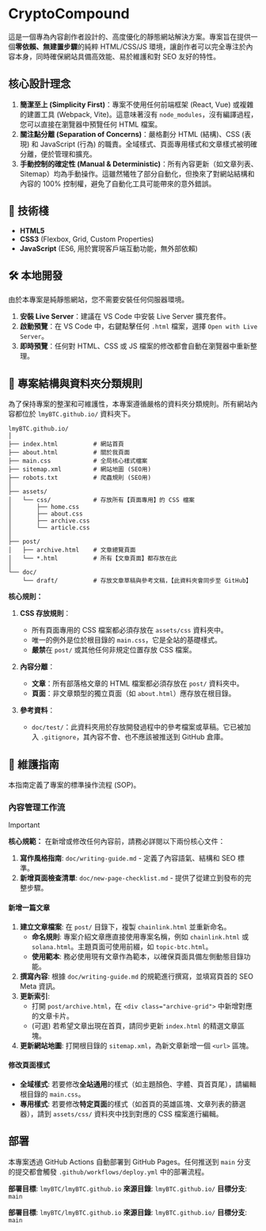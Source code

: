 # CryptoCompound

這是一個專為內容創作者設計的、高度優化的靜態網站解決方案。專案旨在提供一個**零依賴、無建置步驟**的純粹 HTML/CSS/JS 環境，讓創作者可以完全專注於內容本身，同時確保網站具備高效能、易於維護和對 SEO 友好的特性。

## 核心設計理念

1.  **簡潔至上 (Simplicity First)**：專案不使用任何前端框架 (React, Vue) 或複雜的建置工具 (Webpack, Vite)。這意味著沒有 `node_modules`，沒有編譯過程，您可以直接在瀏覽器中預覽任何 HTML 檔案。
2.  **關注點分離 (Separation of Concerns)**：嚴格劃分 HTML (結構)、CSS (表現) 和 JavaScript (行為) 的職責。全域樣式、頁面專用樣式和文章樣式被明確分離，便於管理和擴充。
3.  **手動控制的確定性 (Manual & Deterministic)**：所有內容更新（如文章列表、Sitemap）均為手動操作。這雖然犧牲了部分自動化，但換來了對網站結構和內容的 100% 控制權，避免了自動化工具可能帶來的意外錯誤。

## 🚀 技術棧

- **HTML5**
- **CSS3** (Flexbox, Grid, Custom Properties)
- **JavaScript** (ES6, 用於實現客戶端互動功能，無外部依賴)

## 🛠️ 本地開發

由於本專案是純靜態網站，您不需要安裝任何伺服器環境。

1.  **安裝 Live Server**：建議在 VS Code 中安裝 Live Server 擴充套件。
2.  **啟動預覽**：在 VS Code 中，右鍵點擊任何 `.html` 檔案，選擇 `Open with Live Server`。
3.  **即時預覽**：任何對 HTML、CSS 或 JS 檔案的修改都會自動在瀏覽器中重新整理。

## 📂 專案結構與資料夾分類規則

為了保持專案的整潔和可維護性，本專案遵循嚴格的資料夾分類規則。所有網站內容都位於 `lmyBTC.github.io/` 資料夾下。

```
lmyBTC.github.io/
│
├── index.html          # 網站首頁
├── about.html          # 關於我頁面
├── main.css            # 全局核心樣式檔案
├── sitemap.xml         # 網站地圖 (SEO用)
├── robots.txt          # 爬蟲規則 (SEO用)
│
├── assets/
│   └── css/            # 存放所有【頁面專用】的 CSS 檔案
│       ├── home.css
│       ├── about.css
│       ├── archive.css
│       └── article.css
│
├── post/
│   ├── archive.html    # 文章總覽頁面
│   └── *.html          # 所有【文章頁面】都存放在此
│
└── doc/
    └── draft/          # 存放文章草稿與參考文稿，【此資料夾會同步至 GitHub】

```

**核心規則：**

1.  **CSS 存放規則**：
    - 所有頁面專用的 CSS 檔案都必須存放在 `assets/css` 資料夾中。
    - 唯一的例外是位於根目錄的 `main.css`，它是全站的基礎樣式。
    - **嚴禁**在 `post/` 或其他任何非規定位置存放 CSS 檔案。

2.  **內容分離**：
    - **文章**：所有部落格文章的 HTML 檔案都必須存放在 `post/` 資料夾中。
    - **頁面**：非文章類型的獨立頁面（如 `about.html`）應存放在根目錄。

3.  **參考資料**：
    - `doc/test/`：此資料夾用於存放開發過程中的參考檔案或草稿。它已被加入 `.gitignore`，其內容不會、也不應該被推送到 GitHub 倉庫。

## 🔧 維護指南

本指南定義了專案的標準操作流程 (SOP)。

### 內容管理工作流

> [!IMPORTANT]
> **核心規範：** 在新增或修改任何內容前，請務必詳閱以下兩份核心文件：
> 1.  **寫作風格指南**: `doc/writing-guide.md` - 定義了內容語氣、結構和 SEO 標準。
> 2.  **新增頁面檢查清單**: `doc/new-page-checklist.md` - 提供了從建立到發布的完整步驟。

#### 新增一篇文章

1.  **建立文章檔案**: 在 `post/` 目錄下，複製 `chainlink.html` 並重新命名。
    -   **命名規則**: 專案介紹文章應直接使用專案名稱，例如 `chainlink.html` 或 `solana.html`。主題頁面可使用前綴，如 `topic-btc.html`。
    -   **使用範本**: 務必使用現有文章作為範本，以確保頁面具備左側動態目錄功能。
2.  **撰寫內容**: 根據 `doc/writing-guide.md` 的規範進行撰寫，並填寫頁首的 SEO Meta 資訊。
3.  **更新索引**:
    -   打開 `post/archive.html`，在 `<div class="archive-grid">` 中新增對應的文章卡片。
    -   (可選) 若希望文章出現在首頁，請同步更新 `index.html` 的精選文章區塊。
4.  **更新網站地圖**: 打開根目錄的 `sitemap.xml`，為新文章新增一個 `<url>` 區塊。

#### 修改頁面樣式

-   **全域樣式**: 若要修改**全站通用**的樣式（如主題顏色、字體、頁首頁尾），請編輯根目錄的 `main.css`。
-   **專用樣式**: 若要修改**特定頁面**的樣式（如首頁的英雄區塊、文章列表的篩選器），請到 `assets/css/` 資料夾中找到對應的 CSS 檔案進行編輯。

## 部署

本專案透過 GitHub Actions 自動部署到 GitHub Pages。任何推送到 `main` 分支的提交都會觸發 `.github/workflows/deploy.yml` 中的部署流程。

**部署目標**: `lmyBTC/lmyBTC.github.io`
**來源目錄**: `lmyBTC.github.io/`
**目標分支**: `main`

**部署目標**: `lmyBTC/lmyBTC.github.io`
**來源目錄**: `lmyBTC.github.io/`
**目標分支**: `main`